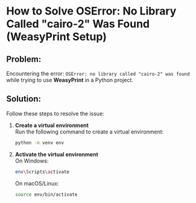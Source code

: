 
# How to Solve OSError: No Library Called "cairo-2" Was Found (WeasyPrint Setup)

## Problem:
Encountering the error: `OSError: no library called "cairo-2" was found` while trying to use **WeasyPrint** in a Python project.

## Solution:

Follow these steps to resolve the issue:

1. **Create a virtual environment**  
   Run the following command to create a virtual environment:
   ```bash
   python -m venv env
   ```

2. **Activate the virtual environment**  
   On Windows:
   ```bash
   env\Scripts\activate
   ```
   On macOS/Linux:
   ```bash
   source env/bin/activate
   ```
